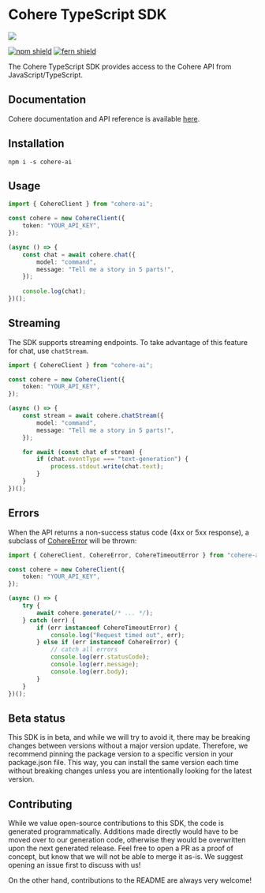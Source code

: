 # Cohere TypeScript SDK

![](banner.png)

[![npm shield](https://img.shields.io/npm/v/cohere-ai)](https://www.npmjs.com/package/cohere-ai)
[![fern shield](https://img.shields.io/badge/%F0%9F%8C%BF-SDK%20generated%20by%20Fern-brightgreen)](https://github.com/fern-api/fern)

The Cohere TypeScript SDK provides access to the Cohere API from JavaScript/TypeScript.

## Documentation

Cohere documentation and API reference is available [here](https://docs.cohere.com/).

## Installation

```
npm i -s cohere-ai
```

## Usage

```typescript
import { CohereClient } from "cohere-ai";

const cohere = new CohereClient({
    token: "YOUR_API_KEY",
});

(async () => {
    const chat = await cohere.chat({
        model: "command",
        message: "Tell me a story in 5 parts!",
    });
    
    console.log(chat);
})();
```

## Streaming

The SDK supports streaming endpoints. To take advantage of this feature for chat,
use `chatStream`.

```typescript
import { CohereClient } from "cohere-ai";

const cohere = new CohereClient({
    token: "YOUR_API_KEY",
});

(async () => {
    const stream = await cohere.chatStream({
        model: "command",
        message: "Tell me a story in 5 parts!",
    });

    for await (const chat of stream) {
        if (chat.eventType === "text-generation") {
            process.stdout.write(chat.text);
        }
    }
})();
```

## Errors

When the API returns a non-success status code (4xx or 5xx response),
a subclass of [CohereError](./src/errors/CohereError.ts) will be thrown:

```TypeScript
import { CohereClient, CohereError, CohereTimeoutError } from "cohere-ai";

const cohere = new CohereClient({
    token: "YOUR_API_KEY",
});

(async () => {
    try {
        await cohere.generate(/* ... */);
    } catch (err) {
        if (err instanceof CohereTimeoutError) {
            console.log("Request timed out", err);
        } else if (err instanceof CohereError) {
            // catch all errors
            console.log(err.statusCode);
            console.log(err.message);
            console.log(err.body);
        }
    }
})();
```

## Beta status

This SDK is in beta, and while we will try to avoid it, there may be breaking changes between versions without a major version update. Therefore, we recommend pinning the package version to a specific version in your package.json file. This way, you can install the same version each time without breaking changes unless you are intentionally looking for the latest version.

## Contributing

While we value open-source contributions to this SDK, the code is generated programmatically. Additions made directly would have to be moved over to our generation code, otherwise they would be overwritten upon the next generated release. Feel free to open a PR as a proof of concept, but know that we will not be able to merge it as-is. We suggest opening an issue first to discuss with us!

On the other hand, contributions to the README are always very welcome!
